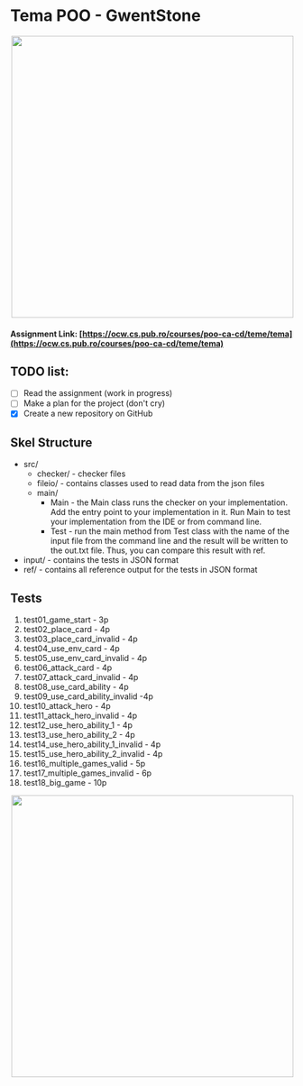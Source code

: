 

# Tema POO  - GwentStone

<div align="center"><img src="https://tenor.com/view/witcher3-gif-9340436.gif" width="500px"></div>

#### Assignment Link: [https://ocw.cs.pub.ro/courses/poo-ca-cd/teme/tema](https://ocw.cs.pub.ro/courses/poo-ca-cd/teme/tema)

## TODO list:
  - [ ] Read the assignment (work in progress)
  - [ ] Make a plan for the project (don't cry)
  - [x] Create a new repository on GitHub

## Skel Structure

* src/
  * checker/ - checker files
  * fileio/ - contains classes used to read data from the json files
  * main/
      * Main - the Main class runs the checker on your implementation. Add the entry point to your implementation in it. Run Main to test your implementation from the IDE or from command line.
      * Test - run the main method from Test class with the name of the input file from the command line and the result will be written
        to the out.txt file. Thus, you can compare this result with ref.
* input/ - contains the tests in JSON format
* ref/ - contains all reference output for the tests in JSON format

## Tests

1. test01_game_start - 3p
2. test02_place_card - 4p
3. test03_place_card_invalid - 4p
4. test04_use_env_card - 4p
5. test05_use_env_card_invalid - 4p
6. test06_attack_card - 4p
7. test07_attack_card_invalid - 4p
8. test08_use_card_ability - 4p
9. test09_use_card_ability_invalid -4p
10. test10_attack_hero - 4p
11. test11_attack_hero_invalid - 4p
12. test12_use_hero_ability_1 - 4p
13. test13_use_hero_ability_2 - 4p
14. test14_use_hero_ability_1_invalid - 4p
15. test15_use_hero_ability_2_invalid - 4p
16. test16_multiple_games_valid - 5p
17. test17_multiple_games_invalid - 6p
18. test18_big_game - 10p


<div align="center"><img src="https://tenor.com/view/homework-time-gif-24854817.gif" width="500px"></div>
